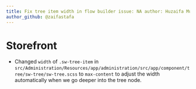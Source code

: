 ```yaml
---
title: Fix tree item width in flow builder issue: NA author: Huzaifa Mustafa author_email: hello@huzaifamustafa.com
author_github: @zaifastafa
---
```


# Storefront

* Changed `width` of `.sw-tree-item`
  in `src/Administration/Resources/app/administration/src/app/component/tree/sw-tree/sw-tree.scss` to `max-content` to
  adjust the width automatically when we go deeper into the tree node.
